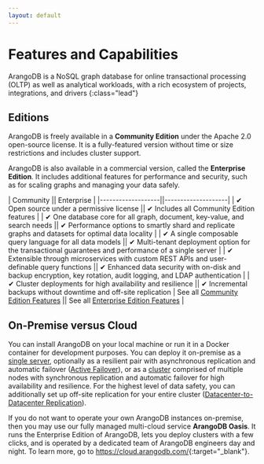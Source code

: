 ```yaml
---
layout: default
---
```

# Features and Capabilities

ArangoDB is a NoSQL graph database for online transactional processing (OLTP)
as well as analytical workloads, with a rich ecosystem of projects, integrations,
and drivers
{:class="lead"}

## Editions

ArangoDB is freely available in a **Community Edition** under the Apache 2.0
open-source license. It is a fully-featured version without time or size
restrictions and includes cluster support.

ArangoDB is also available in a commercial version, called the
**Enterprise Edition**. It includes additional features for performance and
security, such as for scaling graphs and managing your data safely.

|     Community     ||     Enterprise     |
|-------------------||--------------------|
| ✔ Open source under a permissive license || ✔ Includes all Community Edition features |
| ✔ One database core for all graph, document, key-value, and search needs || ✔ Performance options to smartly shard and replicate graphs and datasets for optimal data locality |
| ✔ A single composable query language for all data models || ✔ Multi-tenant deployment option for the transactional guarantees and performance of a single server |
| ✔ Extensible through microservices with custom REST APIs and user-definable query functions || ✔ Enhanced data security with on-disk and backup encryption, key rotation, audit logging, and LDAP authentication |
| ✔ Cluster deployments for high availability and resilience || ✔ Incremental backups without downtime and off-site replication
| See all [Community Edition Features](features-community-edition.html) || See all [Enterprise Edition Features](features-enterprise-edition.html) |

## On-Premise versus Cloud

You can install ArangoDB on your local machine or run it in a Docker container
for development purposes. You can deploy it on-premise as a
[single server](architecture-deployment-modes-single-instance.html), optionally
as a resilient pair with asynchronous replication and automatic failover
([Active Failover](architecture-deployment-modes-active-failover-architecture.html)),
or as a [cluster](architecture-deployment-modes-cluster-architecture.html)
comprised of multiple nodes with synchronous replication and automatic failover
for high availability and resilience. For the highest level of data safety,
you can additionally set up off-site replication for your entire cluster
([Datacenter-to-Datacenter Replication](architecture-deployment-modes-dc2-dc-introduction.html)).

If you do not want to operate your own ArangoDB instances on-premise, then
you may use our fully managed multi-cloud service **ArangoDB Oasis**.
It runs the Enterprise Edition of ArangoDB, lets you deploy clusters with a
few clicks, and is operated by a dedicated team of ArangoDB engineers day and
night. To learn more, go to <https://cloud.arangodb.com/>{:target="_blank"}.
